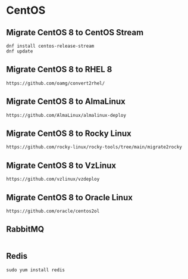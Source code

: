 # CentOS

## Migrate CentOS 8 to CentOS Stream
```
dnf install centos-release-stream
dnf update
```

## Migrate CentOS 8 to RHEL 8
```
https://github.com/oamg/convert2rhel/
```

## Migrate CentOS 8 to AlmaLinux
```
https://github.com/AlmaLinux/almalinux-deploy
```

## Migrate CentOS 8 to Rocky Linux
```
https://github.com/rocky-linux/rocky-tools/tree/main/migrate2rocky
```

## Migrate CentOS 8 to VzLinux
```
https://github.com/vzlinux/vzdeploy
```

## Migrate CentOS 8 to Oracle Linux
```
https://github.com/oracle/centos2ol
```

## RabbitMQ
```
```

## Redis
```
sudo yum install redis
```
